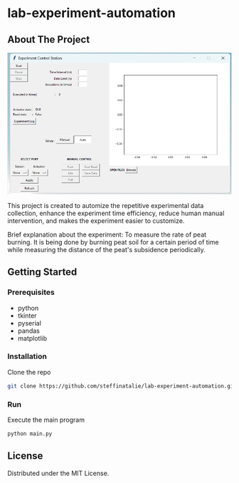 # lab-experiment-automation

## About The Project

![Product Name Screen Shot](img/window.png)

This project is created to automize the repetitive experimental data collection, enhance the experiment time efficiency, reduce human manual intervention, and makes the experiment easier to customize. 

Brief explanation about the experiment:
To measure the rate of peat burning. It is being done by burning peat soil for a certain period of time while measuring the distance of the peat's subsidence periodically.

## Getting Started

### Prerequisites

* python
* tkinter
* pyserial
* pandas
* matplotlib

### Installation

Clone the repo
   ```sh
   git clone https://github.com/steffinatalie/lab-experiment-automation.git
   ```

### Run
Execute the main program
```sh
python main.py
```

## License

Distributed under the MIT License.
